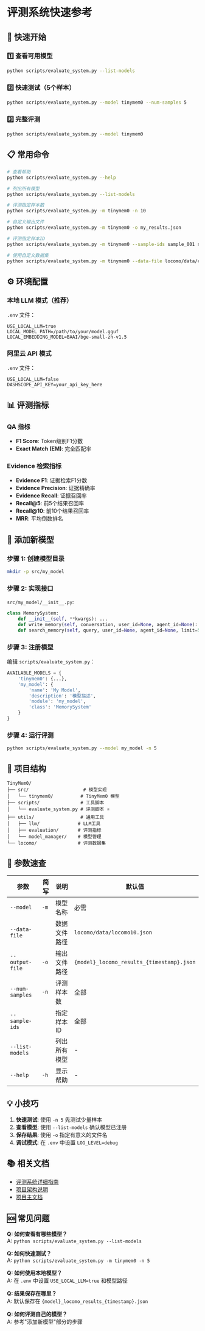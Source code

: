 # 评测系统快速参考

## 🚀 快速开始

### 1️⃣ 查看可用模型
```bash
python scripts/evaluate_system.py --list-models
```

### 2️⃣ 快速测试（5个样本）
```bash
python scripts/evaluate_system.py --model tinymem0 --num-samples 5
```

### 3️⃣ 完整评测
```bash
python scripts/evaluate_system.py --model tinymem0
```

## 📋 常用命令

```bash
# 查看帮助
python scripts/evaluate_system.py --help

# 列出所有模型
python scripts/evaluate_system.py --list-models

# 评测指定样本数
python scripts/evaluate_system.py -m tinymem0 -n 10

# 自定义输出文件
python scripts/evaluate_system.py -m tinymem0 -o my_results.json

# 评测指定样本ID
python scripts/evaluate_system.py -m tinymem0 --sample-ids sample_001 sample_002

# 使用自定义数据集
python scripts/evaluate_system.py -m tinymem0 --data-file locomo/data/custom.json
```

## ⚙️ 环境配置

### 本地 LLM 模式（推荐）

`.env` 文件：
```env
USE_LOCAL_LLM=true
LOCAL_MODEL_PATH=/path/to/your/model.gguf
LOCAL_EMBEDDING_MODEL=BAAI/bge-small-zh-v1.5
```

### 阿里云 API 模式

`.env` 文件：
```env
USE_LOCAL_LLM=false
DASHSCOPE_API_KEY=your_api_key_here
```

## 📊 评测指标

### QA 指标
- **F1 Score**: Token级别F1分数
- **Exact Match (EM)**: 完全匹配率

### Evidence 检索指标
- **Evidence F1**: 证据检索F1分数
- **Evidence Precision**: 证据精确率
- **Evidence Recall**: 证据召回率
- **Recall@5**: 前5个结果召回率
- **Recall@10**: 前10个结果召回率
- **MRR**: 平均倒数排名

## 🔧 添加新模型

### 步骤 1: 创建模型目录
```bash
mkdir -p src/my_model
```

### 步骤 2: 实现接口
`src/my_model/__init__.py`:
```python
class MemorySystem:
    def __init__(self, **kwargs): ...
    def write_memory(self, conversation, user_id=None, agent_id=None): ...
    def search_memory(self, query, user_id=None, agent_id=None, limit=5): ...
```

### 步骤 3: 注册模型
编辑 `scripts/evaluate_system.py`：
```python
AVAILABLE_MODELS = {
    'tinymem0': {...},
    'my_model': {
        'name': 'My Model',
        'description': '模型描述',
        'module': 'my_model',
        'class': 'MemorySystem'
    }
}
```

### 步骤 4: 运行评测
```bash
python scripts/evaluate_system.py --model my_model -n 5
```

## 📁 项目结构

```
TinyMem0/
├── src/                    # 模型实现
│   └── tinymem0/          # TinyMem0 模型
├── scripts/               # 工具脚本
│   └── evaluate_system.py # 评测脚本 ⭐
├── utils/                 # 通用工具
│   ├── llm/              # LLM工具
│   ├── evaluation/       # 评测指标
│   └── model_manager/    # 模型管理
└── locomo/               # 评测数据集
```

## 🎯 参数速查

| 参数 | 简写 | 说明 | 默认值 |
|------|------|------|--------|
| `--model` | `-m` | 模型名称 | 必需 |
| `--data-file` | | 数据文件路径 | `locomo/data/locomo10.json` |
| `--output-file` | `-o` | 输出文件路径 | `{model}_locomo_results_{timestamp}.json` |
| `--num-samples` | `-n` | 评测样本数 | 全部 |
| `--sample-ids` | | 指定样本ID | 全部 |
| `--list-models` | | 列出所有模型 | - |
| `--help` | `-h` | 显示帮助 | - |

## 💡 小技巧

1. **快速测试**: 使用 `-n 5` 先测试少量样本
2. **查看模型**: 使用 `--list-models` 确认模型已注册
3. **保存结果**: 使用 `-o` 指定有意义的文件名
4. **调试模式**: 在 `.env` 中设置 `LOG_LEVEL=debug`

## 📚 相关文档

- [评测系统详细指南](EVALUATION_GUIDE.md)
- [项目架构说明](PROJECT_ARCHITECTURE.md)
- [项目主文档](../README.md)

## 🆘 常见问题

**Q: 如何查看有哪些模型？**  
A: `python scripts/evaluate_system.py --list-models`

**Q: 如何快速测试？**  
A: `python scripts/evaluate_system.py -m tinymem0 -n 5`

**Q: 如何使用本地模型？**  
A: 在 `.env` 中设置 `USE_LOCAL_LLM=true` 和模型路径

**Q: 结果保存在哪里？**  
A: 默认保存在 `{model}_locomo_results_{timestamp}.json`

**Q: 如何评测自己的模型？**  
A: 参考"添加新模型"部分的步骤
